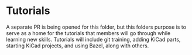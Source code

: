 # Tutorials

A separate PR is being opened for this folder, but this folders purpose is to
serve as a home for the tutorials that members will go through while learning
new skills. Tutorials will include git training, adding KiCad parts, starting
KiCad projects, and using Bazel, along with others.
